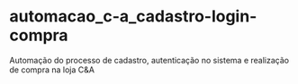 # automacao_c-a_cadastro-login-compra
Automação do processo de cadastro, autenticação no sistema e realização de compra na loja C&amp;A

